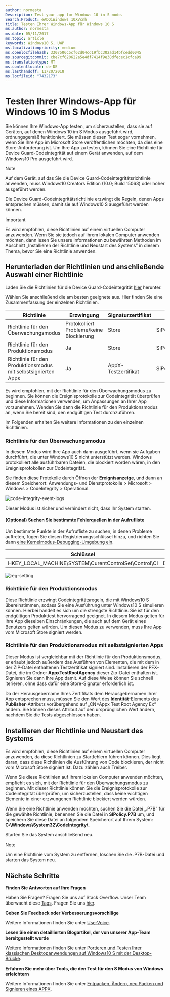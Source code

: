 ```yaml
---
author: normesta
Description: Test your app for Windows 10 in S mode.
Search.Product: eADQiWindows 10XVcnh
title: Testen Ihrer Windows-App für Windows 10 S
ms.author: normesta
ms.date: 05/11/2017
ms.topic: article
keywords: Windows10 S, UWP
ms.localizationpriority: medium
ms.openlocfilehash: 3307506c5cf62d04cd19fbc302ad14bfcedd0045
ms.sourcegitcommit: cbe7cf620622a5e4df7414f9e38dfecec1cfca99
ms.translationtype: MT
ms.contentlocale: de-DE
ms.lasthandoff: 11/20/2018
ms.locfileid: "7432173"
---
```

# <a name="test-your-windows-app-for-windows-10-in-s-mode"></a>Testen Ihrer Windows-App für Windows 10 im S Modus

Sie können Ihre Windows-App testen, um sicherzustellen, dass sie auf Geräten, auf denen Windows 10 im S Modus ausgeführt wird, ordnungsgemäß funktioniert. Sie müssen diesen Test sogar vornehmen, wenn Sie Ihre App im Microsoft Store veröffentlichen möchten, da dies eine Store-Anforderung ist. Um Ihre App zu testen, können Sie eine Richtlinie für Device Guard-Codeintegrität auf einem Gerät anwenden, auf dem Windows10 Pro ausgeführt wird.

> [!NOTE]
> Auf dem Gerät, auf das Sie die Device Guard-Codeintegritätsrichtlinie anwenden, muss Windows10 Creators Edition (10.0; Build 15063) oder höher ausgeführt werden.

Die Device Guard-Codeintegritätsrichtlinie erzwingt die Regeln, denen Apps entsprechen müssen, damit sie auf Windows10 S ausgeführt werden können.

> [!IMPORTANT]
>Es wird empfohlen, diese Richtlinien auf einem virtuellen Computer anzuwenden. Wenn Sie sie jedoch auf Ihrem lokalen Computer anwenden möchten, dann lesen Sie unsere Informationen zu bewährten Methoden im Abschnitt „Installieren der Richtlinie und Neustart des Systems” in diesem Thema, bevor Sie eine Richtlinie anwenden.

<a id="choose-policy" />

## <a name="first-download-the-policies-and-then-choose-one"></a>Herunterladen der Richtlinien und anschließende Auswahl einer Richtlinie

Laden Sie die Richtlinien für die Device Guard-Codeintegrität [hier](https://go.microsoft.com/fwlink/?linkid=849018) herunter.

Wählen Sie anschließend die am besten geeignete aus. Hier finden Sie eine Zusammenfassung der einzelnen Richtlinien.

|Richtlinie |Erzwingung |Signaturzertifikat |Dateiname |
|--|--|--|--|
|Richtlinie für den Überwachungsmodus |Protokolliert Probleme/keine Blockierung |Store |SiPolicy_Audit.p7b |
|Richtlinie für den Produktionsmodus |Ja |Store |SiPolicy_Enforced.p7b |
|Richtlinie für den Produktionsmodus mit selbstsignierten Apps |Ja |AppX-Testzertifikat  |SiPolicy_DevModeEx_Enforced.p7b |

Es wird empfohlen, mit der Richtlinie für den Überwachungsmodus zu beginnen. Sie können die Ereignisprotokolle zur Codeintegrität überprüfen und diese Informationen verwenden, um Anpassungen an Ihrer App vorzunehmen. Wenden Sie dann die Richtlinie für den Produktionsmodus an, wenn Sie bereit sind, den endgültigen Test durchzuführen.

Im Folgenden erhalten Sie weitere Informationen zu den einzelnen Richtlinien.

### <a name="audit-mode-policy"></a>Richtlinie für den Überwachungsmodus
In diesem Modus wird Ihre App auch dann ausgeführt, wenn sie Aufgaben durchführt, die unter Windows10 S nicht unterstützt werden. Windows protokolliert alle ausführbaren Dateien, die blockiert worden wären, in den Ereignisprotokollen zur Codeintegrität.

Sie finden diese Protokolle durch Öffnen der **Ereignisanzeige**, und dann an diesem Speicherort: Anwendungs- und Dienstprotokolle > Microsoft > Windows > CodeIntegrity > Operational.

![code-integrity-event-logs](images/desktop-to-uwp/code-integrity-logs.png)

Dieser Modus ist sicher und verhindert nicht, dass Ihr System starten.

#### <a name="optional-find-specific-failure-points-in-the-call-stack"></a>(Optional) Suchen Sie bestimmte Fehlerquellen in der Aufrufliste
Um bestimmte Punkte in der Aufrufliste zu suchen, in denen Probleme auftreten, fügen Sie diesen Registrierungsschlüssel hinzu, und richten Sie dann [eine Kernelmodus-Debugging-Umgebung ein](https://docs.microsoft.com/windows-hardware/drivers/debugger/getting-started-with-windbg--kernel-mode-#span-idsetupakernel-modedebuggingspanspan-idsetupakernel-modedebuggingspanspan-idsetupakernel-modedebuggingspanset-up-a-kernel-mode-debugging).

|Schlüssel|Name|Typ|Wert|
|--|---|--|--|
|HKEY_LOCAL_MACHINE\SYSTEM\CurentControlSet\Control\CI| DebugFlags |REG_DWORD | 1 |


![reg-setting](images/desktop-to-uwp/ci-debug-setting.png)

### <a name="production-mode-policy"></a>Richtlinie für den Produktionsmodus
Diese Richtlinie erzwingt Codeintegritätsregeln, die mit Windows10 S übereinstimmen, sodass Sie eine Ausführung unter Windows10 S simulieren können. Hierbei handelt es sich um die strengste Richtlinie. Sie ist für den endgültigen Produkttest hervorragend geeignet. In diesem Modus gelten für Ihre App dieselben Einschränkungen, die auch auf dem Gerät eines Benutzers gelten würden. Um diesen Modus zu verwenden, muss Ihre App vom Microsoft Store signiert werden.

### <a name="production-mode-policy-with-self-signed-apps"></a>Richtlinie für den Produktionsmodus mit selbstsignierten Apps
Dieser Modus ist vergleichbar mit der Richtlinie für den Produktionsmodus, er erlaubt jedoch außerdem das Ausführen von Elementen, die mit dem in der ZIP-Datei enthaltenen Testzertifikat signiert sind. Installieren der PFX-Datei, die im Ordner **AppxTestRootAgency** dieser Zip-Datei enthalten ist. Signieren Sie dann Ihre App damit. Auf diese Weise können Sie schnell iterieren, ohne dass dafür eine Store-Signatur erforderlich ist.

Da der Herausgebername Ihres Zertifikats dem Herausgebernamen Ihrer App entsprechen muss, müssen Sie den Wert des **Identität**-Elements des **Publisher**-Attributs vorübergehend auf „CN=Appx Test Root Agency Ex“ ändern. Sie können dieses Attribut auf den ursprünglichen Wert ändern, nachdem Sie die Tests abgeschlossen haben.

## <a name="next-install-the-policy-and-restart-your-system"></a>Installieren der Richtlinie und Neustart des Systems

Es wird empfohlen, diese Richtlinien auf einem virtuellen Computer anzuwenden, da diese Richtlinien zu Startfehlern führen können. Dies liegt daran, dass diese Richtlinien die Ausführung von Code blockieren, der nicht vom Microsoft Store signiert ist. Dazu zählen auch Treiber.

Wenn Sie diese Richtlinien auf Ihrem lokalen Computer anwenden möchten, empfiehlt es sich, mit der Richtlinie für den Überwachungsmodus zu beginnen. Mit dieser Richtlinie können Sie die Ereignisprotokolle zur Codeintegrität überprüfen, um sicherzustellen, dass keine wichtigen Elemente in einer erzwungenen Richtlinie blockiert werden würden.

Wenn Sie eine Richtlinie anwenden möchten, suchen Sie die Datei „.P7B” für die gewählte Richtlinie, benennen Sie die Datei in **SIPolicy.P7B** um, und speichern Sie diese Datei an folgendem Speicherort auf Ihrem System: **C:\Windows\System32\CodeIntegrity\\**.

Starten Sie das System anschließend neu.

>[!NOTE]
>Um eine Richtlinie vom System zu entfernen, löschen Sie die .P7B-Datei und starten das System neu.

## <a name="next-steps"></a>Nächste Schritte

**Finden Sie Antworten auf Ihre Fragen**

Haben Sie Fragen? Fragen Sie uns auf Stack Overflow. Unser Team überwacht diese [Tags](http://stackoverflow.com/questions/tagged/project-centennial+or+desktop-bridge). Fragen Sie uns [hier](https://social.msdn.microsoft.com/Forums/en-US/home?filter=alltypes&sort=relevancedesc&searchTerm=%5BDesktop%20Converter%5D).

**Geben Sie Feedback oder Verbesserungsvorschläge**

Weitere Informationen finden Sie unter [UserVoice](https://wpdev.uservoice.com/forums/110705-universal-windows-platform/category/161895-desktop-bridge-centennial).

**Lesen Sie einen detaillierten Blogartikel, der von unserer App-Team bereitgestellt wurde**

Weitere Informationen finden Sie unter [Portieren und Testen Ihrer klassischen Desktopanwendungen auf Windows10 S mit der Desktop-Brücke](https://blogs.msdn.microsoft.com/appconsult/2017/06/15/porting-and-testing-your-classic-desktop-applications-on-windows-10-s-with-the-desktop-bridge/).

**Erfahren Sie mehr über Tools, die den Test für den S Modus von Windows erleichtern**

Weitere Informationen finden Sie unter [Entpacken, Ändern, neu Packen und Signieren eines APPX](https://blogs.msdn.microsoft.com/appconsult/2017/08/07/unpack-modify-repack-sign-appx/).
